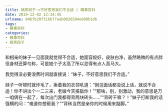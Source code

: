 ```yaml
---
title: 搞笑段子->不好意思我们不合适 | 糗事百科
date: 2019-12-02 12:34:45
urlname: 04bfb20f31bb77aab0026504e890b1d6
tags: 
- 糗事百科
categories:
- 糗事百科
- 搞笑段子
---
```

和相亲的妹子一见面我就觉得不合适，她面容姣好，皮肤白净，虽然略微的有点胖但身材还算匀称，可是她个子太高了所以显得有点人高马大。

我觉得没必要浪费时间就直接说：“妹子，不好意思我们不合适。”

妹子一听顿时就炸毛了，揪着我的衣领吼道：“刚见面话都没说上话，就说不合适！你不讲出个一二三来，老娘今天揍扁你！”“那啥，别，别激动，我的意思是万一咱俩在一起了，每次出门我都得背两块砖头……”“背砖干嘛？！”妹子打断我的话强横的问：“难道你想砸我？”“背砖当然是亲你的时候用来踮脚。”


